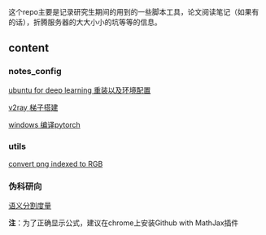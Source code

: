 这个repo主要是记录研究生期间的用到的一些脚本工具，论文阅读笔记（如果有的话），折腾服务器的大大小小的坑等等的信息。

## content

### notes_config

[ubuntu for deep learning  重装以及环境配置](notes_config/reinstall.md)

[v2ray 梯子搭建](notes_config/v2ray.md)

[windows 编译pytorch](notes_config/PyTorch_win.md)

### utils

[convert png indexed to RGB](utils/png_file_rgb_index.ipynb)

### 伪科研向

[语义分割度量](伪科研向/语义分割度量.md)



**注**：为了正确显示公式，建议在chrome上安装Github with MathJax插件